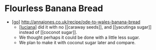 # Flourless Banana Bread

- [[go]] http://annajones.co.uk/recipe/ode-to-wales-banana-bread
  - [[luciana]] did it with no [[caraway seeds]], and [[yacutinga sugar]] instead of [[coconot sugar]].
  - We thought perhaps it could be done with a little less sugar.
  - We plan to make it with coconut sugar later and compare.


[//begin]: # "Autogenerated link references for markdown compatibility"
[go]: go "Go"
[luciana]: luciana "Luciana"
[//end]: # "Autogenerated link references"